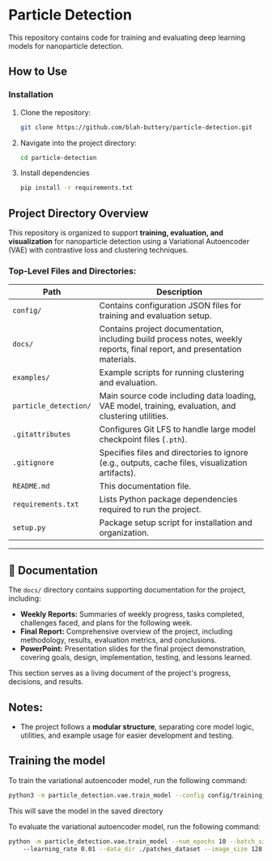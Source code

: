 # Particle Detection

This repository contains code for training and evaluating deep learning models for nanoparticle detection.

## How to Use

### Installation
1. Clone the repository:
   ```bash
   git clone https://github.com/blah-buttery/particle-detection.git
   ```
2. Navigate into the project directory:
    ```bash
    cd particle-detection
    ```
3. Install dependencies
    ```bash
    pip install -r requirements.txt
    ```
## Project Directory Overview

This repository is organized to support **training, evaluation, and visualization** for nanoparticle detection using a Variational Autoencoder (VAE) with contrastive loss and clustering techniques.

### **Top-Level Files and Directories:**

| Path                      | Description                                                          |
|---------------------------|----------------------------------------------------------------------|
| `config/`                 | Contains configuration JSON files for training and evaluation setup. |
| `docs/`                   | Contains project documentation, including build process notes, weekly reports, final report, and presentation materials.                              |
| `examples/`               | Example scripts for running clustering and evaluation.               |
| `particle_detection/`     | Main source code including data loading, VAE model, training, evaluation, and clustering utilities. |
| `.gitattributes`          | Configures Git LFS to handle large model checkpoint files (`.pth`).   |
| `.gitignore`              | Specifies files and directories to ignore (e.g., outputs, cache files, visualization artifacts). |
| `README.md`               | This documentation file.                                             |
| `requirements.txt`        | Lists Python package dependencies required to run the project.       |
| `setup.py`                | Package setup script for installation and organization.              |

---

## 📄 Documentation

The `docs/` directory contains supporting documentation for the project, including:

- **Weekly Reports:** Summaries of weekly progress, tasks completed, challenges faced, and plans for the following week.
- **Final Report:** Comprehensive overview of the project, including methodology, results, evaluation metrics, and conclusions.
- **PowerPoint:** Presentation slides for the final project demonstration, covering goals, design, implementation, testing, and lessons learned.


This section serves as a living document of the project's progress, decisions, and results.

## **Notes:**
- The project follows a **modular structure**, separating core model logic, utilities, and example usage for easier development and testing.

## Training the model
To train the variational autoencoder model, run the following command:
```bash
python3 -m particle_detection.vae.train_model --config config/training_config.json
```
This will save the model in the saved directory 

To evaluate the variational autoencoder model, run the following command:
```bash
python -m particle_detection.vae.train_model --num_epochs 10 --batch_size 128 \            
    --learning_rate 0.01 --data_dir ./patches_dataset --image_size 128 128
```
